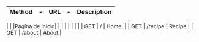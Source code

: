       
|        Method  |    -   |     URL   |  -           |           Description|
|----------------|--------|-----------|--------------|----------------------|
|
|
|Pagina de inicio| | |
| | | |
|
|        GET     |                /                  |              Home.   |
|        GET     |             /recipe               |             Recipe   |
|        GET     |             /about                |              About   |
